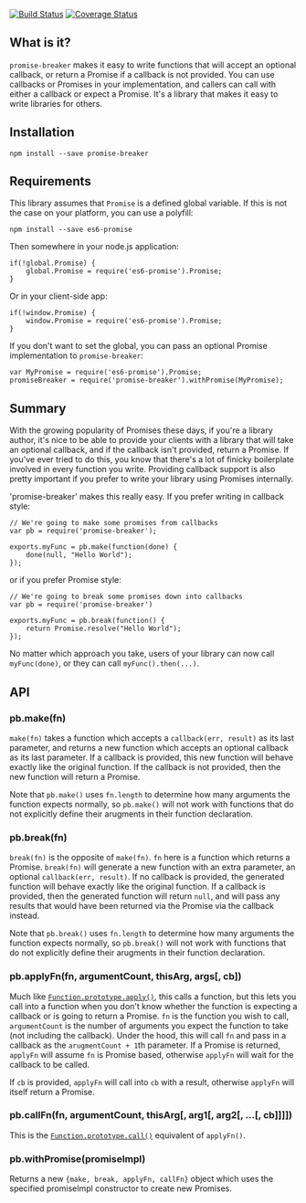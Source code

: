 [![Build Status](https://travis-ci.org/jwalton/node-promise-breaker.svg)](https://travis-ci.org/jwalton/node-promise-breaker)
[![Coverage Status](https://coveralls.io/repos/jwalton/node-promise-breaker/badge.svg)](https://coveralls.io/r/jwalton/node-promise-breaker)

## What is it?

`promise-breaker` makes it easy to write functions that will accept an optional callback, or return
a Promise if a callback is not provided.  You can use callbacks or Promises in your implementation,
and callers can call with either a callback or expect a Promise.  It's a library that makes it easy
to write libraries for others.

## Installation

    npm install --save promise-breaker

## Requirements

This library assumes that `Promise` is a defined global variable.  If this is not the case
on your platform, you can use a polyfill:

    npm install --save es6-promise

Then somewhere in your node.js application:

    if(!global.Promise) {
        global.Promise = require('es6-promise').Promise;
    }

Or in your client-side app:

    if(!window.Promise) {
        window.Promise = require('es6-promise').Promise;
    }

If you don't want to set the global, you can pass an optional Promise implementation to
`promise-breaker`:

    var MyPromise = require('es6-promise').Promise;
    promiseBreaker = require('promise-breaker').withPromise(MyPromise);

## Summary

With the growing popularity of Promises these days, if you're a library author, it's nice to
be able to provide your clients with a library that will take an optional callback, and if the
callback isn't provided, return a Promise.  If you've ever tried to do this, you know that there's
a lot of finicky boilerplate involved in every function you write.  Providing callback support is
also pretty important if you prefer to write your library using Promises internally.

'promise-breaker' makes this really easy.  If you prefer writing in callback style:

```
// We're going to make some promises from callbacks
var pb = require('promise-breaker');

exports.myFunc = pb.make(function(done) {
    done(null, "Hello World");
});
```

or if you prefer Promise style:


```
// We're going to break some promises down into callbacks
var pb = require('promise-breaker')

exports.myFunc = pb.break(function() {
    return Promise.resolve("Hello World");
});
```

No matter which approach you take, users of your library can now call `myFunc(done)`, or they
can call `myFunc().then(...)`.

## API

### pb.make(fn)

`make(fn)` takes a function which accepts a `callback(err, result)` as its last parameter, and
returns a new function which accepts an optional callback as its last parameter.  If a callback is
provided, this new function will behave exactly like the original function.  If the callback
is not provided, then the new function will return a Promise.

Note that `pb.make()` uses `fn.length` to determine how many arguments the function expects normally,
so `pb.make()` will not work with functions that do not explicitly define their arugments in
their function declaration.

### pb.break(fn)

`break(fn)` is the opposite of `make(fn)`.  `fn` here is a function which returns a Promise.
`break(fn)` will generate a new function with an extra parameter, an optional
`callback(err, result)`.  If no callback is provided, the generated function will behave exactly
like the original function.  If a callback is provided, then the generated function will return
`null`, and will pass any results that would have been returned via the Promise via the callback
instead.

Note that `pb.break()` uses `fn.length` to determine how many arguments the function expects normally,
so `pb.break()` will not work with functions that do not explicitly define their arugments in
their function declaration.

### pb.applyFn(fn, argumentCount, thisArg, args[, cb])

Much like [`Function.prototype.apply()`](https://developer.mozilla.org/en-US/docs/Web/JavaScript/Reference/Global_Objects/Function/call),
this calls a function, but this lets you call into a function when you don't know whether the
function is expecting a callback or is going to return a Promise.  `fn` is the function you wish
to call, `argumentCount` is the number of arguments you expect the function to take (not including
the callback).  Under the hood, this will call `fn` and pass in a callback as the
`arugmentCount + 1`th parameter.  If a Promise is returned, `applyFn` will assume `fn` is Promise
based, otherwise `applyFn` will wait for the callback to be called.

If `cb` is provided, `applyFn` will call into `cb` with a result, otherwise `applyFn` will itself
return a Promise.

### pb.callFn(fn, argumentCount, thisArg[, arg1[, arg2[, ...[, cb]]]])

This is the [`Function.prototype.call()`](https://developer.mozilla.org/en-US/docs/Web/JavaScript/Reference/Global_Objects/Function/call)
equivalent of `applyFn()`.

### pb.withPromise(promiseImpl)

Returns a new `{make, break, applyFn, callFn}` object which uses the specified promiseImpl
constructor to create new Promises.

